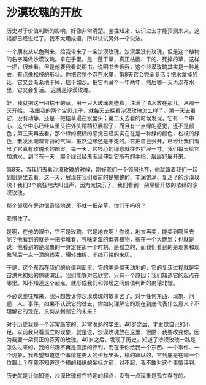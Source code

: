 # 沙漠玫瑰的开放

历史对于价值判断的影响，好像非常清楚。鉴往知来，认识过去才能预测未来，这话都已经说烂了。我不太用成语，所以试试另外一个说法。 

一个朋友从以色列来，给我带来了一朵沙漠玫瑰。沙漠里没有玫瑰，但是这个植物的名字叫做沙漠玫瑰。拿在手里，是一蓬干草，真正枯萎、干的、死掉的草，这样一把，很难看。但是他要我看说明书。说明书告诉我，这个沙漠玫瑰其实是一种地衣，有点像松枝的形状。你把它整个泡在水里，第8天它会完全复活；把水拿掉的话，它又会渐渐地干掉，枯干如沙。把它再藏个一年两年，然后哪一天再泡在水里，它又会复活。 这就是沙漠玫瑰。 

好，我就把这一团枯干的草，用一只大玻璃碗盛着，注满了清水放在那儿。从那一天开始， 我跟我的两个宝贝儿子，就每天去探看沙漠玫瑰怎么样了。第一天去看它，没有动静，还是一把枯草浸在水里头；第二天去看的时候发现，它有一个中心，这个中心已经从里头往外头稍稍舒展松了，而且有一点绿的感觉，还不是颜色；第三天再去看，那个绿的模糊的感觉已经实实在在是一种绿的颜色，松枝的绿色，散发出潮湿青苔的气味，虽然边缘还是干死的。它把自己张开，已经让我们看出了它真有玫瑰形的图案。每一天，它核心的绿意就往外扩展一寸。我们每天给它加清水，到了有一天，那个绿已经渐渐延伸到它所有的手指，层层舒展开来。 

第8天，当我们去看沙漠玫瑰的时候，刚好我们一个邻居也在，他就跟着我们一起到厨房里去看。这一天，展现在我们眼前的是完整的、丰润饱满、复活了的沙漠玫瑰！我们3个疯狂地大叫出声，因为太快乐了，我们看到一朵尽情开放的浓绿的沙漠玫瑰。 

那个邻居在旁边很奇怪地说，不就一把杂草，你们干吗呀？ 

我愣住了。 

是啊，在他的眼中，它不是玫瑰，它是地衣啊！你说，地衣再美，能美到哪里去呢？他看到的就是一把挺难看、气味潮湿的低等植物，搁在一个大碗里；也就是说，他看到的是现象的一身定在那一个时刻，是孤立的，而我们看到的是现象和现象背后一点一滴的线索，辗转曲折、千线万缕的来历。 

于是，这个东西在我们的价值判断里，它的美是惊天动地的，它的复活过程就是宇宙洪荒初始的惊骇演出。我们能够对它欣赏，只有一个原因：我们知道它的起点在哪里。知不知道这个起点，就形成我们和邻居之间价值判断的南辕北辙。 

不必说鉴往知来，我只想告诉你沙漠玫瑰的故事罢了。对于任何东西、现象、问题、人、事件，如果不认识它的过去，你如何理解它的现在到底代表什么意义？不理解它的现在，又何从判断它的未来？ 

对于历史我是一个非常愚笨的、非常晚熟的学生。40岁之后，才发觉自己的不足。以前我只看孤立的现象，就是说，沙漠玫瑰放在这里，很酷，我要改变你，因为我要一朵真正的芬芳的玫瑰。40岁之后，发现了历史，知道了沙漠玫瑰一路是怎么过来的，我的兴趣不再是直接的评判，而在于你给我一个东西、一个事件、一个现象，我希望知道这个事情在更大的坐标里头，横的跟纵的，它到底是在哪一个位置上？在我不知道这个横的和纵的坐标之前，对不起，我不敢对这个事情评判。 

历史就是让你知道，沙漠玫瑰有它特定的起点，没有一点现象是孤立存在的。
 